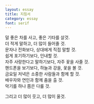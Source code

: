 ```yaml
---
layout: essay
title: 지침서
category: essay
font: serif
---
```


덜 좋은 차를 사고, 좋은 기타를 살것.  
더 적게 말하고, 더 많이 들어줄 것.  
문자나 전화보다, 상대에게 직접 말할 것.  
쉽게 포기하기보다, 인내할 것.  
자주 사랑한다고 말하기보다, 자주 꽃을 사줄 것.  
핸드폰을 보기보다, 하늘과 강을, 꽃을 볼 것.  
금요일 저녁은 소중한 사람들과 함께 할 것.  
배우자와 연인과 함께 춤을 출 것.  
악기를 하나 쯤은 다룰 것.

그리고 더 많이 웃고, 더 많이 울것.
